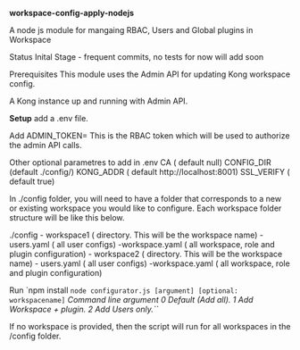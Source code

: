 **workspace-config-apply-nodejs**

A node js module for mangaing RBAC, Users and Global plugins in Workspace

Status
Inital Stage - frequent commits, no tests for now will add soon

Prerequisites
This module uses the Admin API for updating Kong workspace config.

A Kong instance up and running with Admin API.


**Setup**
add a .env file.

Add ADMIN_TOKEN= This is the RBAC token which will be used to authorize the admin API calls.

Other optional parametres to add in .env 
CA ( default null) 
CONFIG_DIR (default ./config/) 
KONG_ADDR ( default http://localhost:8001) 
SSL_VERIFY ( default true)

In ./config folder, you will need to have a folder that corresponds to a new or existing workspace you would like to configure. Each workspace folder structure will be like this below.

./config 
	- workspace1 ( directory. This will be the workspace name) 
		- users.yaml ( all user configs) 
		-workspace.yaml ( all workspace, role and plugin configuration) 
	- workspace2 ( directory. This will be the workspace name) 
        - users.yaml ( all user configs)
        -workspace.yaml ( all workspace, role and plugin configuration)

Run
`npm install
``node configurator.js [argument] [optional: workspacename]``
*Command line argument 
 0 Default (Add all). 
 1 Add Workspace + plugin. 
 2 Add Users only.``*

If no workspace is provided, then the script will run for all workspaces in the /config folder.


